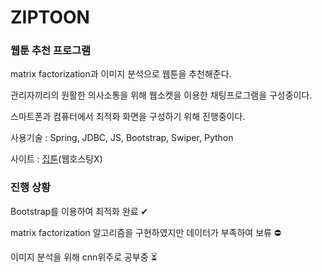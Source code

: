 # ZIPTOON

### 웹툰 추천 프로그램

matrix factorization과 이미지 분석으로 웹툰을 추천해준다.

관리자끼리의 원활한 의사소통을 위해 웹소켓을 이용한 채팅프로그램을 구성중이다.

스마트폰과 컴퓨터에서 최적화 화면을 구성하기 위해 진행중이다.

사용기술 : Spring, JDBC, JS, Bootstrap, Swiper, Python

사이트 : [집툰](http://www.ziptoon.site/)(웹호스팅X)

### 진행 상황

Bootstrap를 이용하여 최적화 완료 ✔

matrix factorization 알고리즘을 구현하였지만 데이터가 부족하여 보류 ⛔

이미지 분석을 위해 cnn위주로 공부중 ⏳
